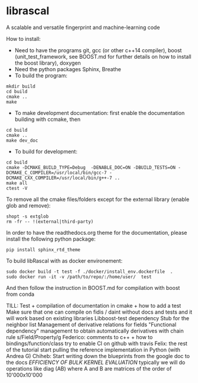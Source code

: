# librascal
A scalable and versatile fingerprint and machine-learning code

How to install:
* Need to have the programs git, gcc (or other c++14 compiler), boost (unit_test_framework, see BOOST.md for further details on how to install the boost library), doxygen
* Need the python packages Sphinx, Breathe 
* To build the program: 
```Shell
mkdir build 
cd build 
cmake .. 
make
``` 
* To make development documentation: first enable the documentation building with ccmake, then
```Shell
cd build 
cmake ..
make dev_doc
``` 

* To build for development:
```Shell
cd build 
cmake -DCMAKE_BUILD_TYPE=Debug  -DENABLE_DOC=ON -DBUILD_TESTS=ON -DCMAKE_C_COMPILER=/usr/local/bin/gcc-7 -DCMAKE_CXX_COMPILER=/usr/local/bin/g++-7 ..
make all
ctest -V
```
To remove all the cmake files/folders except for the external library (enable glob and remove):
```
shopt -s extglob
rm -fr -- !(external|third-party) 
```
In order to have the readthedocs.org theme for the documentation, please install the following python package:
```Shell
pip install sphinx_rtd_theme
```

To build libRascal with as docker environement:
```
sudo docker build -t test -f ./docker/install_env.dockerfile  .
sudo docker run -it -v /path/to/repo/:/home/user/  test
```
And then follow the instruction in BOOST.md for compilation with boost from conda 


TILL:
Test + compilation of documentation in cmake + how to add a test
Make sure that one can compile on fidis / daint without docs and tests and it will work based on existing libraries
Libboost-test dependency 
Stub for the neighbor list
Management of derivative relations for fields
"Functional dependency" management to obtain automatically derivatives with chain rule 
s/Field/Property/g
Federico:
comments to c++ + how to bindings/function/class
try to enable CI on github with travis
Felix:
the rest of the tutorial
start pulling the reference implementation in Python (with Andrea G)
Chiheb:
Start writing down the blueprints from the google doc to the docs
*EFFICIENCY OF BULK KERNEL EVALUATION*
typically we will do operations like diag (AB) where A and B are matrices of the order of 10'000x10'000


